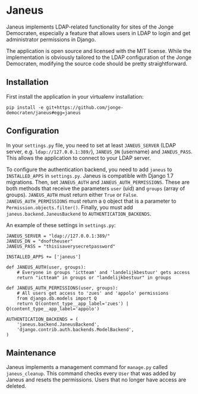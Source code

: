 Janeus
===

Janeus implements LDAP-related functionality for sites of the Jonge Democraten, especially a feature that allows users in LDAP to login and get administrator permissions in Django.

The application is open source and licensed with the MIT license.
While the implementation is obviously tailored to the LDAP configuration of the Jonge Democraten,
modifying the source code should be pretty straightforward.

Installation
---

First install the application in your virtualenv installation:

`pip install -e git+https://github.com/jonge-democraten/janeus#egg=janeus`

Configuration
---

In your `settings.py` file, you need to set at least `JANEUS_SERVER` (LDAP server, e.g. `ldap://127.0.0.1:389/`),
`JANEUS_DN` (username) and `JANEUS_PASS`.
This allows the application to connect to your LDAP server.

To configure the authentication backend, you need to add `janeus` to `INSTALLED_APPS` in `settings.py`.
Janeus is compatible with Django 1.7 migrations.
Then, set `JANEUS_AUTH` and `JANEUS_AUTH_PERMISSIONS`. These are both methods
that receive the parameters `user` (uid) and `groups` (array of groups). `JANEUS_AUTH` must return either `True` or `False`.
`JANEUS_AUTH_PERMISSIONS` must return a `Q` object that is a parameter to `Permission.objects.filter()`. Finally, you must add `janeus.backend.JaneusBackend` to `AUTHENTICATION_BACKENDS`.

An example of these settings in `settings.py`:

    JANEUS_SERVER = "ldap://127.0.0.1:389/"
    JANEUS_DN = "dnoftheuser"
    JANEUS_PASS = "thisisaverysecretpassword"
    
    INSTALLED_APPS += ['janeus']
    
    def JANEUS_AUTH(user, groups):
        # Everyone in groups 'ictteam' and 'landelijkbestuur' gets access
        return "ictteam" in groups or "landelijkbestuur" in groups
    
    def JANEUS_AUTH_PERMISSIONS(user, groups):
        # All users get access to 'zues' and 'appolo' permissions
        from django.db.models import Q
        return Q(content_type__app_label='zues') | Q(content_type__app_label='appolo')
    
    AUTHENTICATION_BACKENDS = (
        'janeus.backend.JaneusBackend', 
        'django.contrib.auth.backends.ModelBackend',
    )

Maintenance
---

Janeus implements a management command for `manage.py` called `janeus_cleanup`.
This command checks every `User` that was added by Janeus and resets the permissions. Users that no longer have access are deleted.
